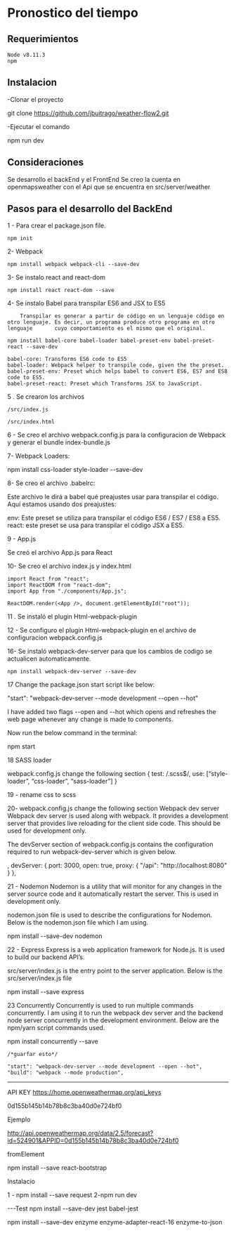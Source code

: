<H1> Pronostico del tiempo</H1>

<H2>Requerimientos</H2>

	Node v8.11.3
	npm

<H2>Instalacion</H2>

-Clonar el proyecto

git clone https://github.com/jbuitrago/weather-flow2.git

-Ejecutar el comando

npm run dev

<H2>Consideraciones</H2>
Se desarrollo el backEnd y el FrontEnd
Se creo la cuenta en openmapsweather con el Api que se encuentra en src/server/weather

<H2>Pasos para el desarrollo del BackEnd</H2>
1 - Para crear el package.json file.

	npm init

2- Webpack

	npm install webpack webpack-cli --save-dev

3- Se instalo react and react-dom

	npm install react react-dom --save

4- Se instalo Babel para transpilar ES6 and JSX to ES5

		Transpilar es generar a partir de código en un lenguaje código en otro lenguaje. Es decir, un programa produce otro programa en otro lenguaje 		cuyo comportamiento es el mismo que el original.

	npm install babel-core babel-loader babel-preset-env babel-preset-react --save-dev

	babel-core: Transforms ES6 code to ES5
	babel-loader: Webpack helper to transpile code, given the the preset.
	babel-preset-env: Preset which helps babel to convert ES6, ES7 and ES8 code to ES5.
	babel-preset-react: Preset which Transforms JSX to JavaScript.

5 . Se crearon los archivos

	/src/index.js  

	/src/index.html


6 -  Se creo el archivo webpack.config.js para la configuracion de Webpack y generar el bundle index-bundle.js


 7- Webpack Loaders:

 npm install css-loader style-loader --save-dev



8- Se creo el archivo
.babelrc:

Este archivo le dirá a babel qué preajustes usar para transpilar el código.
Aquí estamos usando dos preajustes:

env: 	Este preset se utiliza para transpilar el código ES6 / ES7 / ES8 a ES5.
react: este preset se usa para transpilar el código JSX a ES5.


9 -  App.js

Se creó el archivo App.js para React

10- Se creo el archivo index.js y index.html

	import React from "react";
	import ReactDOM from "react-dom";
	import App from "./components/App.js";

	ReactDOM.render(<App />, document.getElementById("root"));


11 . Se instaló el plugin Html-webpack-plugin



12 - Se configuro el plugin Html-webpack-plugin en el archivo de configuracion  webpack.config.js



16-  Se instaló webpack-dev-server para que los cambios de codigo se actualicen automaticamente.


	npm install webpack-dev-server --save-dev


17  Change the package.json start script like below:

"start": "webpack-dev-server --mode development --open --hot"

I have added two flags --open and --hot which opens and refreshes the web page whenever any change is made to components.

Now run the below command in the terminal:

npm start


18 SASS loader

webpack.config.js change the following section
{
 test: /\.scss$/,
 use: [“style-loader”, “css-loader”, “sass-loader”]
 }


19 - rename css to scss







20- webpack.config.js change the following section
Webpack dev server
Webpack dev server is used along with webpack. It provides a development server that provides live reloading for the client side code. This should be used for development only.

The devServer section of webpack.config.js contains the configuration required to run webpack-dev-server which is given below.




,
  devServer: {
    port: 3000,
    open: true,
    proxy: {
      "/api": "http://localhost:8080"
    }
  },


21 - Nodemon
Nodemon is a utility that will monitor for any changes in the server source code and it automatically restart the server. This is used in development only.

nodemon.json file is used to describe the configurations for Nodemon. Below is the nodemon.json file which I am using.

npm install --save-dev nodemon


22 -  Express
Express is a web application framework for Node.js. It is used to build our backend API’s.

src/server/index.js is the entry point to the server application. Below is the src/server/index.js file

npm install --save express


23 Concurrently
Concurrently is used to run multiple commands concurrently. I am using it to run the webpack dev server and the backend node server concurrently in the development environment. Below are the npm/yarn script commands used.

npm install concurrently --save




	/*guarfar esto*/

    "start": "webpack-dev-server --mode development --open --hot",
    "build": "webpack --mode production",


--------------------------------------------------------------------------


API KEY https://home.openweathermap.org/api_keys

 0d155b145b14b78b8c3ba40d0e724bf0


Ejemplo

http://api.openweathermap.org/data/2.5/forecast?id=524901&APPID=0d155b145b14b78b8c3ba40d0e724bf0


fromElement

npm install --save react-bootstrap

Instalacio

1 - npm install --save request
2-npm run dev




---Test
npm install --save-dev jest babel-jest

npm install --save-dev enzyme enzyme-adapter-react-16 enzyme-to-json
